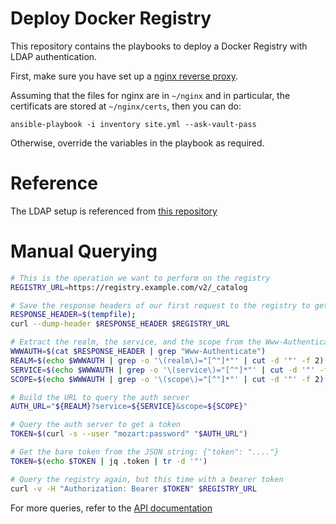 # Deploy Docker Registry
This repository contains the playbooks to deploy a Docker Registry with LDAP authentication.

First, make sure you have set up a [nginx reverse proxy](https://github.com/lawliet89/docker-nginx-tutorial).

Assuming that the files for nginx are in `~/nginx` and in particular, the certificats are stored at
`~/nginx/certs`, then you can do:

`ansible-playbook -i inventory site.yml --ask-vault-pass`

Otherwise, override the variables in the playbook as required.

# Reference

The LDAP setup is referenced from [this repository](https://github.com/kwk/docker-registry-setup)

# Manual Querying

```bash
# This is the operation we want to perform on the registry
REGISTRY_URL=https://registry.example.com/v2/_catalog

# Save the response headers of our first request to the registry to get the Www-Authenticate header
RESPONSE_HEADER=$(tempfile);
curl --dump-header $RESPONSE_HEADER $REGISTRY_URL

# Extract the realm, the service, and the scope from the Www-Authenticate header
WWWAUTH=$(cat $RESPONSE_HEADER | grep "Www-Authenticate")
REALM=$(echo $WWWAUTH | grep -o '\(realm\)="[^"]*"' | cut -d '"' -f 2)
SERVICE=$(echo $WWWAUTH | grep -o '\(service\)="[^"]*"' | cut -d '"' -f 2)
SCOPE=$(echo $WWWAUTH | grep -o '\(scope\)="[^"]*"' | cut -d '"' -f 2)

# Build the URL to query the auth server
AUTH_URL="${REALM}?service=${SERVICE}&scope=${SCOPE}"

# Query the auth server to get a token
TOKEN=$(curl -s --user "mozart:password" "$AUTH_URL")

# Get the bare token from the JSON string: {"token": "...."}
TOKEN=$(echo $TOKEN | jq .token | tr -d '"')

# Query the registry again, but this time with a bearer token
curl -v -H "Authorization: Bearer $TOKEN" $REGISTRY_URL
```

For more queries, refer to the [API documentation](https://docs.docker.com/registry/spec/api/)
